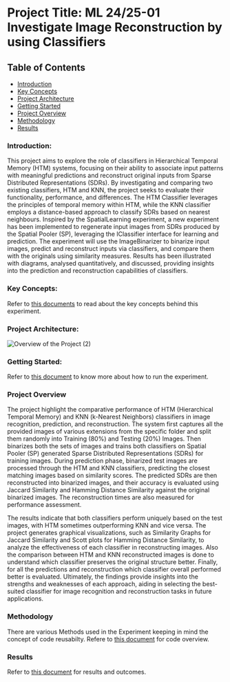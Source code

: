 # Project Title: ML 24/25-01 Investigate Image Reconstruction by using Classifiers

## Table of Contents

- [Introduction](#introduction)
- [Key Concepts](#key-concepts)
- [Project Architecture](#project-architecture)
- [Getting Started](#getting-started)
- [Project Overview](#project-overview)
- [Methodology](#methodology)
- [Results](#results)

### Introduction:

This project aims to explore the role of classifiers in Hierarchical Temporal Memory (HTM) systems, focusing on their ability to associate input patterns with meaningful predictions and reconstruct original inputs from Sparse Distributed Representations (SDRs). By investigating and comparing two existing classifiers, HTM and KNN, the project seeks to evaluate their functionality, performance, and differences. The HTM Classifier leverages the principles of temporal memory within HTM, while the KNN classifier employs a distance-based approach to classify SDRs based on nearest neighbours. Inspired by the SpatialLearning experiment, a new experiment has been implemented to regenerate input images from SDRs produced by the Spatial Pooler (SP), leveraging the IClassifier interface for learning and prediction. The experiment will use the ImageBinarizer to binarize input images, predict and reconstruct inputs via classifiers, and compare them with the originals using similarity measures. Results has been illustrated with diagrams, analysed quantitatively, and discussed, providing insights into the prediction and reconstruction capabilities of classifiers.

### Key Concepts:

Refer to [this documents]() to read about the key concepts behind this experiment.

### Project Architecture:

![Overview of the Project (2)](https://github.com/user-attachments/assets/7bed04c0-6e72-47c7-819b-4f7028373367)

### Getting Started:

Refer to [this document]() to know more about how to run the experiment.


### Project Overview

The project highlight the comparative performance of HTM (Hierarchical Temporal Memory) and KNN (k-Nearest Neighbors) classifiers in image recognition, prediction, and reconstruction. The system first captures all the provided images of various extensions from the specific folder and split them randomly into Training (80%) and Testing (20%) Images. Then binarizes both the sets of images and trains both classifiers on Spatial Pooler (SP) generated Sparse Distributed Representations (SDRs) for training images. During prediction phase, binarized test images are processed through the HTM and KNN classifiers, predicting the closest matching images based on similarity scores. The predicted SDRs are then reconstructed into binarized images, and their accuracy is evaluated using Jaccard Similarity and Hamming Distance Similarity against the original binarized images. The reconstruction times are also measured for performance assessment.

The results indicate that both classifiers perform uniquely based on the test images, with HTM sometimes outperforming KNN and vice versa. The project generates graphical visualizations, such as Similarity Graphs for Jaccard Similarity and Scott plots for Hamming Distance Similarity, to analyze the effectiveness of each classifier in reconstructing images. Also the comparison between HTM and KNN reconstructed images is done to understand which classifier preserves the original structure better. Finally, for all the predictions and reconstruction which classifier overall performed better is evaluated. Ultimately, the findings provide insights into the strengths and weaknesses of each approach, aiding in selecting the best-suited classifier for image recognition and reconstruction tasks in future applications.  

### Methodology

There are various Methods used in the Experiment keeping in mind the concept of code reusabilty. Refere to [this document]() for code overview.

### Results

Refer to [this document]() for results and outcomes. 
